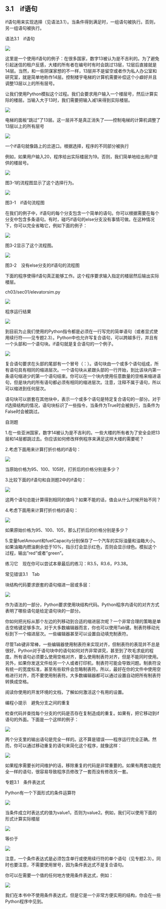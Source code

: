    

## 3.1　if语句

if语句用来实现选择（见语法3.1）。当条件得到满足时，一组语句被执行。否则，另一组语句被执行。

语法3.1　if语句

![](0-Assets/Epubook/程序员编程语言经典合集（计算机科学丛书5册套装），javapython编程语言含经典教材龙书《编译原理》%20(Bruce%20Eckel%20%20Alfred%20V.%20Aho%20%20Monica%20S.%20Lam%20etc.)%20(Z-Library)/images/image05574.jpeg)

这里是一个使用if语句的例子：在很多国家，数字13被认为是不吉利的。为了避免引起迷信的租户反感，大楼的所有者在编号时有时会跳过13层，12层后直接就是14层。当然，和一些阴谋家想的不一样，13层并不是留空或者作为私人办公室和研究室，就是简单地称作14层。控制楼宇电梯的计算机需要补偿这个小癖好并且调整13层以上的所有层号。

让我们使用Python模拟这个过程。我们会要求用户输入一个楼层号，然后计算实际的楼层。当输入大于13时，我们需要把输入减1来得到实际楼层。

![](0-Assets/Epubook/程序员编程语言经典合集（计算机科学丛书5册套装），javapython编程语言含经典教材龙书《编译原理》%20(Bruce%20Eckel%20%20Alfred%20V.%20Aho%20%20Monica%20S.%20Lam%20etc.)%20(Z-Library)/images/image05575.jpeg)

电梯的面板“跳过”了13层。这一层并不是真正消失了——控制电梯的计算机调整了13层以上的所有层号

![](0-Assets/Epubook/程序员编程语言经典合集（计算机科学丛书5册套装），javapython编程语言含经典教材龙书《编译原理》%20(Bruce%20Eckel%20%20Alfred%20V.%20Aho%20%20Monica%20S.%20Lam%20etc.)%20(Z-Library)/images/image05576.jpeg)

一个if语句就像路上的岔道口。根据选择，程序的不同部分被执行

例如，如果用户输入20，程序给出实际楼层为19。否则，我们简单地给出用户提供的楼层号。

![](../Images/image05577.gif)

图3-1的流程图显示了这个选择行为。

![](0-Assets/Epubook/程序员编程语言经典合集（计算机科学丛书5册套装），javapython编程语言含经典教材龙书《编译原理》%20(Bruce%20Eckel%20%20Alfred%20V.%20Aho%20%20Monica%20S.%20Lam%20etc.)%20(Z-Library)/images/image05578.jpeg)

图3-1　if语句流程图  

在我们的例子中，if语句的每个分支包含一个简单的语句。你可以根据需要在每个分支中包含多条语句。有时，碰巧if语句的else分支没有事情可做。在这种情况下，你可以完全省略它，例如下面的例子：

![](../Images/image05579.gif)

图3-2显示了这个流程图。

![](0-Assets/Epubook/程序员编程语言经典合集（计算机科学丛书5册套装），javapython编程语言含经典教材龙书《编译原理》%20(Bruce%20Eckel%20%20Alfred%20V.%20Aho%20%20Monica%20S.%20Lam%20etc.)%20(Z-Library)/images/image05580.jpeg)

图3-2　没有else分支的if语句的流程图  

下面的程序使得if语句真正能够工作。这个程序要求输入指定的楼层然后输出实际楼层。

ch03/sec01/elevatorsim.py

![](0-Assets/Epubook/程序员编程语言经典合集（计算机科学丛书5册套装），javapython编程语言含经典教材龙书《编译原理》%20(Bruce%20Eckel%20%20Alfred%20V.%20Aho%20%20Monica%20S.%20Lam%20etc.)%20(Z-Library)/images/image05581.jpeg)

程序运行结果

![](../Images/image05582.gif)

到目前为止我们使用的Python指令都是必须在一行写完的简单语句（或者显式使用续行符——见专题2.3）。Python中也允许写复合语句，可以跨越多行，并且有一个头部和一个语句块。if语句就是复合语句的一个例子。

![](0-Assets/Epubook/程序员编程语言经典合集（计算机科学丛书5册套装），javapython编程语言含经典教材龙书《编译原理》%20(Bruce%20Eckel%20%20Alfred%20V.%20Aho%20%20Monica%20S.%20Lam%20etc.)%20(Z-Library)/images/image05583.jpeg)

复合语句要求在头部的尾部有一个冒号（：）。语句块由一个或多个语句组成，所有语句具有相同的缩进层次。一个语句块从紧跟头部的一行开始，到比该块内第一条语句缩进少的第一个语句结束。你可以在一个块内使用任意数量的空格来缩进语句，但是块内的所有语句都必须有相同的缩进层次。注意，注释不属于语句，所以可以缩进到任何层次。

语句块可以嵌套在其他块中，表示一个或多个语句是特定复合语句的一部分。对于if选择结构的情况，语句块标识了一些指令，当条件为True时会被执行，当条件为False时会被跳过。

自测题

1.在一些亚洲国家，数字14被认为是不吉利的。一些大楼的所有者为了安全会把13层和14层都跳过去。你应该如何修改样例程序来满足这样大楼的需要呢？

2.考虑下面用来计算打折价格的if语句：

![](../Images/image05584.gif)

当原始价格为95、100、105时，打折后的价格分别是多少？

3.比较下面的if语句和自测题2中的if语句：

![](../Images/image05585.gif)

这两个语句总能计算得到相同的值吗？如果不能的话，值会从什么时候开始不同？

4.考虑下面用来计算打折价格的语句：

![](../Images/image05586.gif)

如果原始价格为95、100、105，那么打折后的价格分别是多少？

5.变量fuelAmount和fuelCapacity分别保存了一个汽车的实际油量和油箱大小。如果油箱内燃油剩余低于10%，指示灯会显示红色，否则会显示绿色。模拟这个过程，输出”red”或者”green”。

练习它　现在你可以尝试本章最后的练习：R3.5，R3.6，P3.38。

常见错误3.1　Tab

块结构代码要求嵌套的语句缩进一层或多层：

![](0-Assets/Epubook/程序员编程语言经典合集（计算机科学丛书5册套装），javapython编程语言含经典教材龙书《编译原理》%20(Bruce%20Eckel%20%20Alfred%20V.%20Aho%20%20Monica%20S.%20Lam%20etc.)%20(Z-Library)/images/image05587.jpeg)

作为语法的一部分，Python要求使用块结构代码。Python程序内语句的对齐方式表明了哪些语句是给定语句块的一部分。

你如何把光标从那个左边的列移动到合适的缩进层次呢？一个非常合理的策略是单击空格键足够多次。对于大多数编辑器而言，你也可以使用Tab键。制表符移动光标到下一个缩进层次。一些编辑器甚至可以设置自动填充制表符。

尽管Tab键非常棒，一些编辑器使用制表符来实现对齐，但制表符的表现并不总是很好。Python对于语句块中的语句如何对齐非常讲究，甚至到了吹毛求疵的程度。所有语句必须要么使用空格对齐，要么使用制表符对齐，但是不能同时使用。另外，如果你发送文件给另一个人或者打印机，制表符可能会导致问题。制表符没有统一的宽度标准，甚至有些软件会忽略制表符。所以，最好在你的文件中使用空格进行对齐，而不要使用制表符。大多数编辑器都可以通过设置自动把所有制表符转换成空格。

阅读你使用的开发环境的文档，了解如何激活这个有用的设置。

编程小提示　避免分支之间的重复

检查代码并查找每个分支的代码是否存在复制造成的重复。如果有，把它移动到if语句的外面。下面是一个这样的例子：

![](../Images/image05588.gif)

两个分支里的输出语句是完全一样的。这不算是错误——程序运行完全正确。然而，你可以通过移动重复的语句来简化这个程序，就像这样：

![](../Images/image05589.gif)

如果程序需要长时间维护的话，移除重复的代码是非常重要的。如果有两套功能完全一样的语句，很容易导致程序员修改了一套而没有修改另一套。

专题3.1　条件表达式

Python有一个下面形式的条件运算符

![](../Images/image05590.gif)

当条件成立时表达式的值为value1，否则为value2。例如，我们可以使用下面的形式计算实际楼层

![](../Images/image05591.gif)

等价于

![](../Images/image05592.gif)

注意，一个条件表达式是必须包含单行或使用续行符的单个语句（见专题2.3）。同时也要注意，不需要使用冒号，因为条件表达式不是复合语句。

你可以在需要一个值的任何地方使用条件表达式，例如：

![](../Images/image05593.gif)

我们在本书中不使用条件表达式，但是它是一个非常方便实用的结构，你会在一些Python程序中见到。